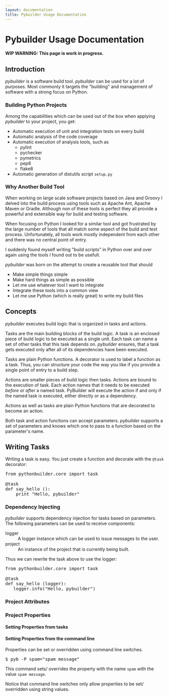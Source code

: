 ```yaml
---
layout: documentation
title: Pybuilder Usage Documentation
---
```


# Pybuilder Usage Documentation

**WIP WARNING: This page is work in progress.**


## Introduction

*pybuilder* is a software build tool. *pybuilder* can be used for a lot of purposes. Most
commonly it targets the "building" and management of software with a strong focus on Python.


### Building Python Projects

Among the capabilities which can be used out of the box when applying *pybuilder* to your project, you get: 
* Automatic execution of unit and integration tests on every build
* Automatic analysis of the code coverage
* Automatic execution of analysis tools, such as
  + pylint
  + pychecker
  + pymetrics
  + pep8
  + flake8
* Automatic generation of distutils script ```setup.py```

### Why Another Build Tool

When working on large scale software projects based on Java and Groovy I delved into the build process using tools
such as Apache Ant, Apache Maven or Gradle. Although non of these tools is perfect they all provide a powerful and
extensible way for build and testing software.

When focusing on Python I looked for a similar tool and got frustrated by the large number of tools that all match
some aspect of the build and test process. Unfortunately, all tools work mostly independent from each other and
there was no central point of entry.

I suddenly found myself writing "build scripts" in Python over and over again using the tools I found out to be
usefull.

*pybuilder* was born on the attempt to create a reusable tool that should 
* Make simple things simple
* Make hard things as simple as possible
* Let me use whatever tool I want to integrate
* Integrate these tools into a common view
* Let me use Python (which is really great) to write my build files


## Concepts

*pybuilder* executes build logic that is organized in tasks and actions.

Tasks are the main building blocks of the build logic. A task is an enclosed piece of build logic to be executed as
a single unit. Each task can name a set of other tasks that this task depends on. *pybuilder* ensures, that a
task gets executed only after all of its dependencies have been executed.

Tasks are plain Python functions. A decorator is used to label a function as a task. Thus, you can structure your
code the way you like if you provide a single point of entry to a build step.

Actions are smaller pieces of build logic then tasks. Actions are bound to the execution of task. Each action names
that it needs to be executed *before* or *after* a named task. PyBuilder will execute the action if
and only if the named task is executed, either directly or as a dependency.

Actions as well as tasks are plain Python functions that are decorated to become an action.

Both task and action functions can accept parameters. *pybuilder* supports a set of parameters and knows which
one to pass to a function based on the parameter's name.


## Writing Tasks

Writing a task is easy. You just create a function and decorate with the ```@task``` decorator:

<pre>
from pythonbuilder.core import task

@task
def say_hello ():
    print "Hello, pybuilder"
</pre>


### Dependency Injecting

*pybuilder* supports dependency injection for tasks based on parameters. The following parameters can be used to
receive components:
<dl>
  <dt>logger</dt>
  <dd>A logger instance which can be used to issue messages to the user.</dd>
  <dt>project</dt>
  <dd>An instance of the project that is currently being built.</dd>
</dl>


Thus we can rewrite the task above to use the logger:

<pre>
from pythonbuilder.core import task

@task
def say_hello (logger):
   logger.info("Hello, pybuilder")
</pre>


### Project Attributes
### Project Properties

#### Setting Properties from tasks
#### Setting Properties from the command line

Properties can be set or overridden using command line switches. 

<pre>$ pyb -P spam="spam message"</pre>

This command sets/ overrides the property with the name ```spam``` with the value ```spam message```.

Notice that command line switches only allow properties to be set/ overridden using string values.
